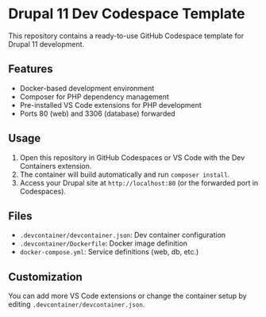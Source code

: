 # Drupal 11 Dev Codespace Template

This repository contains a ready-to-use GitHub Codespace template for Drupal 11 development.

## Features
- Docker-based development environment
- Composer for PHP dependency management
- Pre-installed VS Code extensions for PHP development
- Ports 80 (web) and 3306 (database) forwarded

## Usage
1. Open this repository in GitHub Codespaces or VS Code with the Dev Containers extension.
2. The container will build automatically and run `composer install`.
3. Access your Drupal site at `http://localhost:80` (or the forwarded port in Codespaces).

## Files
- `.devcontainer/devcontainer.json`: Dev container configuration
- `.devcontainer/Dockerfile`: Docker image definition
- `docker-compose.yml`: Service definitions (web, db, etc.)

## Customization
You can add more VS Code extensions or change the container setup by editing `.devcontainer/devcontainer.json`.
